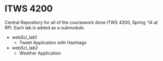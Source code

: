 # ITWS 4200
Central Repository for all of the coursework done ITWS 4200, Spring '14 at RPI. Each lab is added as a submodule.

+ webSci_lab1
    + Tweet Application with Hashtags
+ webSci_lab2
    + Weather Application
